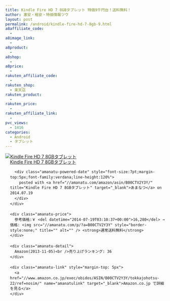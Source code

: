 ```yaml
---
title: Kindle Fire HD 7 8GBタブレット 特価9千円台！送料無料！
author: 激安・格安・特価情報ツウ
layout: post
permalink: /android/kindle-fire-hd-7-8gb-9.html
a8affiliate_code:
  -
a8image_link:
  -
a8product:
  -
a8shop:
  -
a8price:
  -
rakuten_affiliate_code:
  -
rakuten_shop:
  - 楽天店
rakuten_product:
  -
rakuten_price:
  -
rakuten_affiliate_link:
  -
pvc_views:
  - 1416
categories:
  - Android
  - タブレット
---
```

<div class="amanatu-box" style="margin-bottom:0px;">
  <div class="amanatu-image" style="float:left;">
    <a href="//www.amazon.co.jp/exec/obidos/ASIN/B00CTV2Y3Y/tokkajohotsu-22/ref=nosim/" name="amanatulink" target="_blank"><img src="//i0.wp.com/ecx.images-amazon.com/images/I/41YGm%2Bl0iVL._SL160_.jpg?w=546" alt="Kindle Fire HD 7 8GBタブレット" style="border: none;" data-recalc-dims="1" /></a>
  </div>

  <div class="amanatu-info" style="float:left;margin-left:15px;line-height:120%">
    <div class="amanatu-name" style="margin-bottom:10px;line-height:120%">
      <a href="//www.amazon.co.jp/exec/obidos/ASIN/B00CTV2Y3Y/tokkajohotsu-22/ref=nosim/" name="amanatulink" target="_blank">Kindle Fire HD 7 8GBタブレット</a>

      <div class="amanatu-powered-date" style="font-size:7pt;margin-top:5px;font-family:verdana;line-height:120%">
        posted with <a href="//amanatu.com/amazon/asin/B00CTV2Y3Y/" title="Kindle Fire HD 7 8GBタブレット" target="_blank">あまなつ</a> on 2014.07.19
      </div>
    </div>

    <div class="amanatu-price">
      参考価格:￥ <del datetime="2014-07-19T03:10:37+00:00">16,280</del> → 価格: <img src="//amanatu.com/p/?a=B00CTV2Y3Y" style="border-style:none;" title="" alt="" /> <strong>通常送料無料</strong>
    </div>

    <div class="amanatu-detail">
      Amazon(2013-11-05)<br />売り上げランキング: 36
    </div>

    <div class="amanatu-link" style="margin-top: 5px">
      <a href="//www.amazon.co.jp/exec/obidos/ASIN/B00CTV2Y3Y/tokkajohotsu-22/ref=nosim/" name="amanatulink" target="_blank">Amazon.co.jp で詳細を見る</a>
    </div>
  </div>

  <div class="amanatu-footer" style="clear: left">
  </div>
</div>